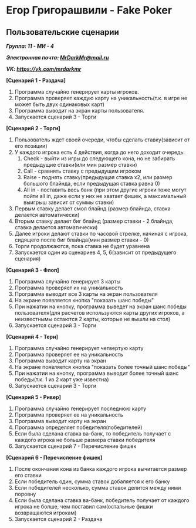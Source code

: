 # Егор Григорашвили - Fake Poker

## Пользовательские сценарии

***Группа: 11 - МИ - 4***

***Электронная почта: MrDarkMr@mail.ru***

***VK: https://vk.com/mrdarkmr***

**[Сценарий 1 - Раздача]**

1. Программа случайно генерирует карты игроков.
2. Программа проверяет каждую карту на уникальность(т.к. в игре не может быть двух одинаковых карт)
3. Программа выводит на экран карты пользователя.
4. Запускается сценарий 3 - Торги

**[Сценарий 2 - Торги]**

1. Пользователь ждет своей очереди, чтобы сделать ставку(зависит от его позиции)
2. У каждого игрока есть 4 действия, когда до него доходит очередь:
      1. Check - выйти из игры до следующего кона, но не забирать предыдущие ставки(или мин размер ставки)
      2. Call - сравнять ставку с предыдущим игроком
      3. Raise - поднять ставку(предыдущая ставка х2, или размер большого блайнда, если предыдущая ставка равна 0)
      4. All in - поставить весь банк (при этом другие игроки тоже могут пойти all in, даже если у них не хватает фишек, а максимальный выигрыш зависит от суммы ставки)
3. Первым ставку делает смол блайнд (размер блайнда, ставка делается автоматически)
4. Вторым ставку делает биг блайнд (размер ставки - 2 блайнда, ставка делается автоматически)
5. Далее игроки делают ставки по часовой стрелке, начиная с игрока, сидящего после биг блайнда(мин размер ставки - 0)
6. Торги продолжаются, пока ставка не будет уравнена
7. Запускается один из сценариев 4, 5, 6(зависит от предыдущего сценария)

**[Сценарий 3 - Флоп]**

1. Программа случайно генерирует 3 карты
2. Программа проверяет их на уникальность
3. Программа выводит все 3 карты на экран пользователя
4. На экране появляется кнопка "показать шанс победы"
5. При нажатии на кнопку, программа выведет на экран шанс победы пользователя(для расчетов
   используются карты других игроков, а неизвестнымы остаются 2 карты, которые не вышли на стол)
6. Запускается сценарий 3 - Торги

**[Сценарий 4 - Терн]**

1. Программа случайно генерирует четвертую карту
2. Программа проверяет ее на уникальность
3. Программа выводит карту на экран
4. На экране появляется кнопка "показать более точный шанс победы"
5. При нажатии на кнопку, программа выводит более точный шанс победы(т.к. 1 из 2 карт уже известна)
6. Запускается сценарий 3 - Торги

**[Сценарий 5 - Ривер]**

1. Программа случайно генерирует последнюю карту
2. Программа проверяет ее на уникальность
3. Программа выводит карту на экран
4. Программа определяет победителя(победителей)
5. Если была сделана ставка ва-банк, то победитель получает с каждого игрока не больше размера ставки победителя
6. Запускается сценарий 7 - Перечисление фишек

**[Сценарий 6 - Перечисление фишек]**

1. После окончания кона из банка каждого игрока вычитается размер его ставки
2. Если победитель один, сумма ставок добаляется к его банку
3. Если победителей несколько, сумма ставок делится между ними поровну
4. Если была сделана ставка ва-банк, победитель получает от каждого игрока не болше, чем поставил сам(остальные фишки возвращаются игрокам)
5. Запускается сценарий 2 - Раздача
